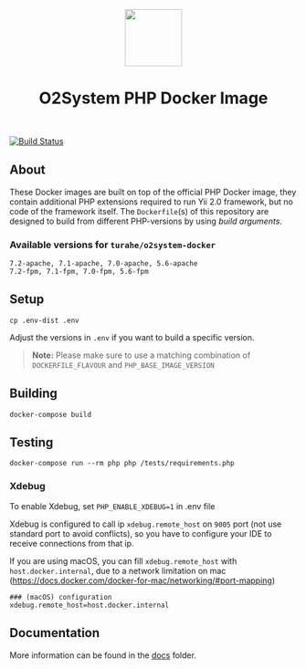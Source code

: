 <p align="center">
    <a href="https://www.docker.com/" target="_blank">
        <img src="https://www.docker.com/sites/default/files/mono_vertical_large.png" height="100px">
    </a>
    <h1 align="center">O2System PHP Docker Image</h1>
    <br>
</p>

[![Build Status](https://travis-ci.org/turahe/o2system-docker.svg?branch=master)](https://travis-ci.org/turahe/o2system-docker)



## About

These Docker images are built on top of the official PHP Docker image, they contain additional PHP extensions required to run Yii 2.0 framework, but no code of the framework itself.
The `Dockerfile`(s) of this repository are designed to build from different PHP-versions by using *build arguments*.

### Available versions for `turahe/o2system-docker`

```
7.2-apache, 7.1-apache, 7.0-apache, 5.6-apache
7.2-fpm, 7.1-fpm, 7.0-fpm, 5.6-fpm
```

## Setup

    cp .env-dist .env

Adjust the versions in `.env` if you want to build a specific version.

> **Note:** Please make sure to use a matching combination of `DOCKERFILE_FLAVOUR` and `PHP_BASE_IMAGE_VERSION`


## Building

    docker-compose build


## Testing

    docker-compose run --rm php php /tests/requirements.php

### Xdebug

To enable Xdebug, set `PHP_ENABLE_XDEBUG=1` in .env file

Xdebug is configured to call ip `xdebug.remote_host` on `9005` port (not use standard port to avoid conflicts),
so you have to configure your IDE to receive connections from that ip.

If you are using macOS, you can fill `xdebug.remote_host` with `host.docker.internal`, due to a network limitation on mac (https://docs.docker.com/docker-for-mac/networking/#port-mapping)

    ### (macOS) configuration
    xdebug.remote_host=host.docker.internal

## Documentation

More information can be found in the [docs](/docs) folder.

     
